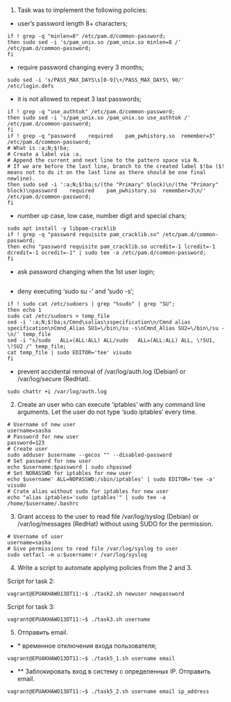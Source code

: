 1) Task was to implement the following policies: <br>
- user’s password length 8+ characters; <br>
```
if ! grep -q "minlen=8" /etc/pam.d/common-password;
then sudo sed -i 's/pam_unix.so /pam_unix.so minlen=8 /' /etc/pam.d/common-password;
fi
```
- require password changing every 3 months; <br>
```
sudo sed -i 's/PASS_MAX_DAYS\s[0-9]\+/PASS_MAX_DAYS\ 90/' /etc/login.defs
```
- it is not allowed to repeat 3 last passwords; <br>
```
if ! grep -q "use_authtok" /etc/pam.d/common-password;
then sudo sed -i 's/pam_unix.so /pam_unix.so use_authtok /' /etc/pam.d/common-password;
fi
if ! grep -q "password    required    pam_pwhistory.so  remember=3" /etc/pam.d/common-password;
# What is :a;N;$!ba;
# Create a label via :a.
# Append the current and next line to the pattern space via N.
# If we are before the last line, branch to the created label $!ba ($! means not to do it on the last line as there should be one final newline).
then sudo sed -i ':a;N;$!ba;s/(the "Primary" block)\n/(the "Primary" block)\npassword    required    pam_pwhistory.so  remember=3\n/' /etc/pam.d/common-password;
fi
```
- number up case, low case, number digit and special chars; <br>
```
sudo apt install -y libpam-cracklib
if ! grep -q "password requisite pam_cracklib.so" /etc/pam.d/common-password;
then echo "password requisite pam_cracklib.so ucredit=-1 lcredit=-1 dcredit=-1 ocredit=-1" | sudo tee -a /etc/pam.d/common-password;
fi
```
- ask password changing when the 1st user login; <br>
```

```
- deny executing ‘sudo su -’ and ‘sudo -s’; <br>
```
if ! sudo cat /etc/sudoers | grep "%sudo" | grep "SU";
then echo 1
sudo cat /etc/sudoers > temp_file
sed -i ':a;N;$!ba;s/Cmnd\salias\sspecification\n/Cmnd alias specification\nCmnd_Alias SU1=\/bin\/su -s\nCmnd_Alias SU2=\/bin\/su -\n/' temp_file
sed -i "s/sudo   ALL=(ALL:ALL) ALL/sudo   ALL=(ALL:ALL) ALL, \!SU1, \!SU2 /" temp_file;
cat temp_file | sudo EDITOR='tee' visudo
fi
```
- prevent accidental removal of /var/log/auth.log (Debian) or /var/log/secure (RedHat). 
```
sudo chattr +i /var/log/auth.log
```
2) Create an user who can execute ‘iptables’ with any command line arguments. Let the user do not type ‘sudo iptables’ every time. 
```
# Username of new user
username=sasha
# Password for new user
password=123
# Create user
sudo adduser $username --gecos "" --disabled-password
# Set password for new user
echo $username:$password | sudo chpasswd
# Set NORASSWD for iptables for new user
echo $username' ALL=NOPASSWD:/sbin/iptables' | sudo EDITOR='tee -a' visudo
# Crate alias without sudo for iptables for new user
echo "alias iptables='sudo iptables'" | sudo tee -a /home/$username/.bashrc
```
3)  Grant access to the user to read file /var/log/syslog (Debian) or /var/log/messages (RedHat) without using SUDO for the permission.
```
# Username of user
username=sasha
# Give permissions to read file /var/log/syslog to user
sudo setfacl -m u:$username:r /var/log/syslog
```
4) Write a script to automate applying policies from the 2 and 3. <br>

Script for task 2:
```
vagrant@EPUAKHAWO13DT11:~$ ./task2.sh newuser newpassword
```
Script for task 3:
```
vagrant@EPUAKHAWO13DT11:~$ ./task3.sh username
```
5) Отправить email. 

- \* временное отключения входа пользователя;
```
vagrant@EPUAKHAWO13DT11:~$ ./task5_1.sh username email
```
- \*\* Заблокировать вход в систему с определенных IP. Отправить email.
```
vagrant@EPUAKHAWO13DT11:~$ ./task5_2.sh username email ip_address
```

